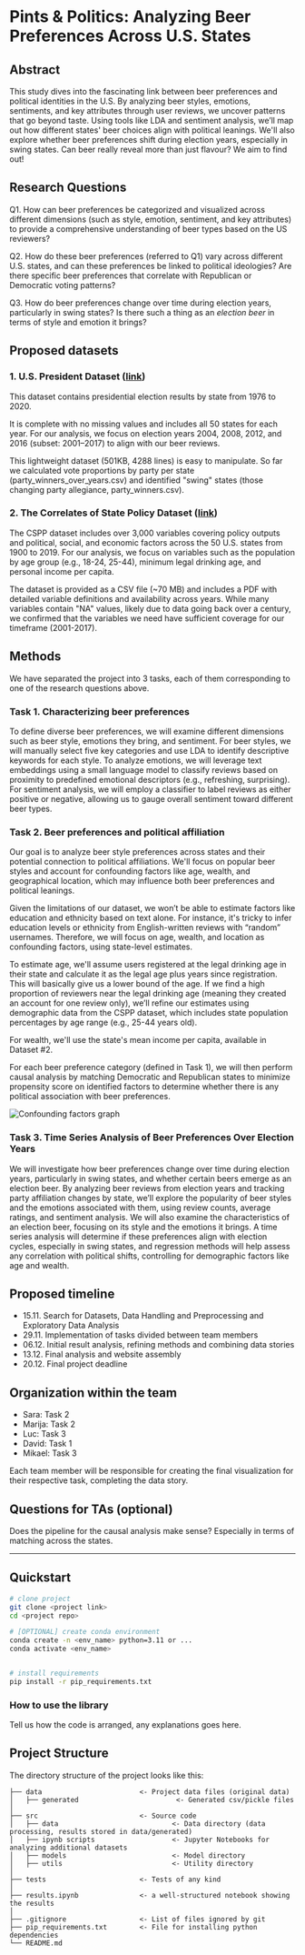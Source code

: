 # Pints & Politics: Analyzing Beer Preferences Across U.S. States


## Abstract
This study dives into the fascinating link between beer preferences and political identities in the U.S. By analyzing beer styles, emotions, sentiments, and key attributes through user reviews, we uncover patterns that go beyond taste. Using tools like LDA and sentiment analysis, we’ll map out how different states' beer choices align with political leanings. We'll also explore whether beer preferences shift during election years, especially in swing states. Can beer really reveal more than just flavour? We aim to find out!


## Research Questions


Q1. How can beer preferences be categorized and visualized across different dimensions (such as style, emotion, sentiment, and key attributes) to provide a comprehensive understanding of beer types based on the US reviewers?

Q2. How do these beer preferences (referred to Q1) vary across different U.S. states, and can these preferences be linked to political ideologies? Are there specific beer preferences that correlate with Republican or Democratic voting patterns?

Q3. How do beer preferences change over time during election years, particularly in swing states? Is there such a thing as an *election beer* in terms of style and emotion it brings?




## Proposed datasets


### 1. U.S. President Dataset ([link](https://doi.org/10.7910/DVN/42MVDX))

This dataset contains presidential election results by state from 1976 to 2020.

It is complete with no missing values and includes all 50 states for each year. For our analysis, we focus on election years 2004, 2008, 2012, and 2016 (subset: 2001–2017) to align with our beer reviews. 

This lightweight dataset (501KB, 4288 lines) is easy to manipulate. So far we calculated vote proportions by party per state (party_winners_over_years.csv) and identified "swing" states (those changing party allegiance, party_winners.csv).


### 2. The Correlates of State Policy Dataset ([link](https://ippsr.msu.edu/public-policy/correlates-state-policy))

The CSPP dataset includes over 3,000 variables covering policy outputs and political, social, and economic factors across the 50 U.S. states from 1900 to 2019. For our analysis, we focus on variables such as the population by age group (e.g., 18-24, 25-44), minimum legal drinking age, and personal income per capita.

The dataset is provided as a CSV file (~70 MB) and includes a PDF with detailed variable definitions and availability across years. While many variables contain "NA" values, likely due to data going back over a century, we confirmed that the variables we need have sufficient coverage for our timeframe (2001-2017).


## Methods


We have separated the project into 3 tasks, each of them corresponding to one of the research questions above.


### Task 1. Characterizing beer preferences


To define diverse beer preferences, we will examine different dimensions such as beer style, emotions they bring, and sentiment. For beer styles, we will manually select five key categories and use LDA to identify descriptive keywords for each style. To analyze emotions, we will leverage text embeddings using a small language model to classify reviews based on proximity to predefined emotional descriptors (e.g., refreshing, surprising). For sentiment analysis, we will employ a classifier to label reviews as either positive or negative, allowing us to gauge overall sentiment toward different beer types.


### Task 2. Beer preferences and political affiliation
Our goal is to analyze beer style preferences across states and their potential connection to political affiliations. We'll focus on popular beer styles and account for confounding factors like age, wealth, and geographical location, which may influence both beer preferences and political leanings.

Given the limitations of our dataset, we won’t be able to estimate factors like education and ethnicity based on text alone. For instance, it's tricky to infer education levels or ethnicity from English-written reviews with “random” usernames. Therefore, we will focus on age, wealth, and location as confounding factors, using state-level estimates.

To estimate age, we'll assume users registered at the legal drinking age in their state and calculate it as the legal age plus years since registration. This will basically give us a lower bound of the age. If we find a high proportion of reviewers near the legal drinking age (meaning they created an account for one review only), we’ll refine our estimates using demographic data from the CSPP dataset, which includes state population percentages by age range (e.g., 25-44 years old).

For wealth, we'll use the state's mean income per capita, available in Dataset #2.

For each beer preference category (defined in Task 1), we will then perform causal analysis by matching Democratic and Republican states to minimize propensity score on identified factors to determine whether there is any political association with beer preferences.


![Confounding factors graph](confounding_factors.JPG)


### Task 3. Time Series Analysis of Beer Preferences Over Election Years
We will investigate how beer preferences change over time during election years, particularly in swing states, and whether certain beers emerge as an election beer. By analyzing beer reviews from election years and tracking party affiliation changes by state, we’ll explore the popularity of beer styles and the emotions associated with them, using review counts, average ratings, and sentiment analysis. We will also examine the characteristics of an election beer, focusing on its style and the emotions it brings. A time series analysis will determine if these preferences align with election cycles, especially in swing states, and regression methods will help assess any correlation with political shifts, controlling for demographic factors like age and wealth.

## Proposed timeline

- 15.11. Search for Datasets, Data Handling and Preprocessing and Exploratory Data Analysis
- 29.11. Implementation of tasks divided between team members
- 06.12. Initial result analysis, refining methods and combining data stories
- 13.12. Final analysis and website assembly
- 20.12. Final project deadline


## Organization within the team

- Sara: Task 2
- Marija: Task 2
- Luc: Task 3
- David: Task 1
- Mikael: Task 3

Each team member will be responsible for creating the final visualization for their respective task, completing the data story.

## Questions for TAs (optional)

Does the pipeline for the causal analysis make sense? Especially in terms of matching across the states.

___
## Quickstart

```bash
# clone project
git clone <project link>
cd <project repo>

# [OPTIONAL] create conda environment
conda create -n <env_name> python=3.11 or ...
conda activate <env_name>


# install requirements
pip install -r pip_requirements.txt
```



### How to use the library
Tell us how the code is arranged, any explanations goes here.



## Project Structure

The directory structure of the project looks like this:

```
├── data                        <- Project data files (original data)
│   ├── generated                        <- Generated csv/pickle files
│
├── src                         <- Source code
│   ├── data                            <- Data directory (data processing, results stored in data/generated)
│   ├── ipynb scripts                   <- Jupyter Notebooks for analyzing additional datasets
│   ├── models                          <- Model directory
│   ├── utils                           <- Utility directory
│
├── tests                       <- Tests of any kind
│
├── results.ipynb               <- a well-structured notebook showing the results
│
├── .gitignore                  <- List of files ignored by git
├── pip_requirements.txt        <- File for installing python dependencies
└── README.md
```

